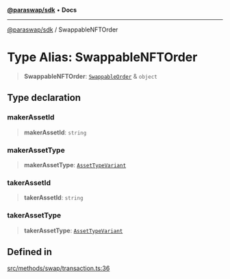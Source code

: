 [**@paraswap/sdk**](../README.md) • **Docs**

***

[@paraswap/sdk](../globals.md) / SwappableNFTOrder

# Type Alias: SwappableNFTOrder

> **SwappableNFTOrder**: [`SwappableOrder`](SwappableOrder.md) & `object`

## Type declaration

### makerAssetId

> **makerAssetId**: `string`

### makerAssetType

> **makerAssetType**: [`AssetTypeVariant`](AssetTypeVariant.md)

### takerAssetId

> **takerAssetId**: `string`

### takerAssetType

> **takerAssetType**: [`AssetTypeVariant`](AssetTypeVariant.md)

## Defined in

[src/methods/swap/transaction.ts:36](https://github.com/paraswap/paraswap-sdk/blob/master/src/methods/swap/transaction.ts#L36)
